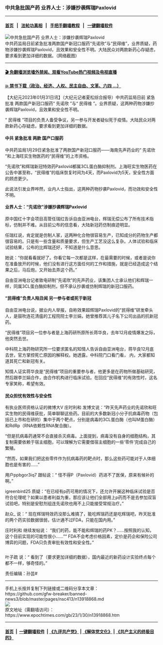 ### 中共急批国产药 业界人士：涉嫌抄袭辉瑞Paxlovid
------------------------

#### [首页](https://github.com/gfw-breaker/banned-news3/blob/master/README.md) &nbsp;&nbsp;|&nbsp;&nbsp; [法轮功真相](https://github.com/begood0513/basic/blob/master/README.md)  &nbsp;&nbsp;|&nbsp;&nbsp; [手把手翻墙教程](https://github.com/gfw-breaker/guides/wiki)  &nbsp;&nbsp;|&nbsp;&nbsp; [一键翻墙软件](https://github.com/gfw-breaker/nogfw/blob/master/README.md)  



<div><img alt="中共急批国产药 业界人士：涉嫌抄袭辉瑞Paxlovid" class="attachment-djy_600_400 size-djy_600_400 wp-post-image" src="https://i.epochtimes.com/assets/uploads/2023/01/id13918961-Collage-Maker-30-Jan-2023-08.23-PM.jpg"/>
<div class="caption">
 中共药监局日前紧急批准两款国产新冠口服药“先诺欣”与“民得维”，业界质疑，药物涉嫌抄袭辉瑞Paxlovid，且效果和安全性不明。大陆民众对两款新药心存疑虑，要求看到更加详细的数据。（网络截图）
</div></div><hr/>

#### [ 🎬  免翻墙浏览墙外禁闻、观看YouTube热门视频及电视直播](https://github.com/gfw-breaker/HelloWorld)

#### [ 💥  禁书下载（政治、经济、人权、民主自由、文革、六四 ...）](https://github.com/gfw-breaker/books/blob/master/README.md)

<div><p>
 【大纪元2023年01月31日讯】（大纪元记者夏松综合报导）中共药监局日前
 <ok href="https://www.epochtimes.com/gb/tag/%E7%B4%A7%E6%80%A5%E6%89%B9%E5%87%86.html">
  紧急批准
 </ok>
 两款国产新冠口服药“
 <ok href="https://www.epochtimes.com/gb/tag/%E5%85%88%E8%AF%BA%E6%AC%A3.html">
  先诺欣
 </ok>
 ”与“
 <ok href="https://www.epochtimes.com/gb/tag/%E6%B0%91%E5%BE%97%E7%BB%B4.html">
  民得维
 </ok>
 ”。业界质疑，这两种药物涉嫌抄袭辉瑞Paxlovid，且效果和安全性不明。
</p>
<p>
 “
 <ok href="https://www.epochtimes.com/gb/tag/%E6%B0%91%E5%BE%97%E7%BB%B4.html">
  民得维
 </ok>
 ”项目的负责人备受争议，另一参与开发者疑似死于疫情。大陆民众对两款新药心存疑虑，要求看到更加详细的数据。
</p>
<h4>
 中共
 <ok href="https://www.epochtimes.com/gb/tag/%E7%B4%A7%E6%80%A5%E6%89%B9%E5%87%86.html">
  紧急批准
 </ok>
 两款
 <ok href="https://www.epochtimes.com/gb/tag/%E5%9B%BD%E4%BA%A7%E5%8F%A3%E6%9C%8D%E8%8D%AF.html">
  国产口服药
 </ok>
</h4>
<p>
 中共药监局1月29日紧急批准了两款国产新冠口服药——海南先声药业的“
 <ok href="https://www.epochtimes.com/gb/tag/%E5%85%88%E8%AF%BA%E6%AC%A3.html">
  先诺欣
 </ok>
 ”和上海旺实生物医药的“民得维”的上市资格。
</p>
<p>
 “先诺欣”和辉瑞新冠特效药Paxlovid都属3CL蛋白酶抑制剂。上海旺实生物医药在公告中甚至称，“民得维”的临床恢复时间为4天，而Paxlovid为5天，安全性方面的顾虑更少。
</p>
<p>
 此说法引发业界哗然，业内人士指出，这两种药物抄袭Paxlovid，而功效和安全性不明。
</p>
<h4>
 业界人士：“先诺欣”涉嫌抄袭辉瑞Paxlovid
</h4>
<p>
 原中国红十字会项目高管任瑞红告诉自由亚洲电台，辉瑞无偿公布了所有技术指标，仿制并不难。从目前公布的信息看，大陆新冠药仿制痕迹明显。
</p>
<p>
 任瑞红说，肯定就是仿制人家，这两种化合物很容易生产，已知成分的药物生产都很容易的。只是有一些含量和质量要求，但生产工艺没这么复杂。人体试验和临床试验结果，公布的比辉瑞还好，不知道是什么意思。
</p>
<p>
 她说：“你就看看就好了。你看它每一次都是这样，在最需要的时候，或者是说你在准备放开的时候，他们没有进行这方面任何的工作和措施，就是已经造成这个结果之后，马后炮，又开始去弄这个药。”
</p>
<p>
 自由亚洲电台记者致电研制“先诺欣”的先声药业，该集团人士承认他们和辉瑞一样，同属3CL蛋白酶抑制剂，但不承认抄袭或仿制辉瑞的新冠口服药。
</p>
<h4>
 “民得维”负责人陷丑闻 另一参与者或死于新冠
</h4>
<p>
 自由亚洲电台说，据业内人举报，自称效果超辉瑞Paxlovid的“民得维”研发牵头人，是鼓吹连花清瘟的工程院院士李兰娟，她曾推荐其儿子名下公司出品的抗新冠药。
</p>
<p>
 “民得维”项目另一位参与者是上海药研所原所长蒋华良，去年12月疫情爆发之际，他突然去世。
</p>
<p>
 中科院上海药物研究所一位要求匿名的知情人告诉自由亚洲电台，蒋华良12月底去世，官方掌控死亡原因的解释权。她透露，中科院门口看门看， 内，大家都知道其死亡和新冠有关。
</p>
<p>
 知情人证实蒋华良是“民得维”项目的重要参与者，他更多是在药物所做基础研究，然后跟李兰娟合作，由合作机构进行临床试验。在回应“民得维”的有效性时，这名专家笑称，希望有效。
</p>
<h4>
 民众担忧有效性与安全性
</h4>
<p>
 有执业医师资格认证的微博大V
 <ok href="https://weibo.com/u/1728715190" id="ariaklg7rz9can4">
  庄时利和
 </ok>
 发博文说：“昨天先声药业的先诺欣和旺实生物的民得维获批，简单聊聊这些药。目前的大多数新冠小分子抗病毒药物（包括已上市和在研的）集中于两个靶点，分别是病毒的3CL蛋白酶（也叫M蛋白酶）和RdRp（RNA依赖性RNA聚合酶）。
</p>
<p>
 “但是抗病毒药通常不会直接杀灭病毒。上面提到，病毒没有自身的细胞结构，其复制需要依赖于宿主细胞，可以理解为它需要借宿主细胞的一些‘零件’完成自己的繁殖。
</p>
<p>
 “然而，如果我们把这些零件作为抗病毒药的靶点时，那么这些药可能对于人体细胞也是有害的……”
</p>
<p>
 <ok href="https://weibo.com/u/1111812070" id="ariacvdyz2scjrk">
  用户ppbgor3iq7
 </ok>
 跟帖说：“
 <span id="ariaao0xu6zdqa8">
  怪不得P（Paxlovid）药进不了医保，原来有候补的啊。”
 </span>
</p>
<p>
 <ok href="https://weibo.com/u/5873271174?refer_flag=1001030106_" rel="noopener noreferrer" target="_blank">
  igreenbird25
 </ok>
 质疑：“在已经有p药可用的情况下，还允许开展这种临床试验是否符合伦理呢？如果以患者利益为重，那应该让他们全部用上p药而不是去参加双盲试验吧，特别是安慰剂组连先诺欣也用不上只能接受常规治疗。”
</p>
<p>
 <ok href="https://weibo.com/u/1721314305" id="aria97jm1zvvmuw">
  赵众_
 </ok>
 说：“
 <span id="ariaavwil4bypi0">
  现在辉瑞特效药没那么难搞了，能吃辉瑞药还是吃辉瑞吧，昨天批准的两个药实验数据很弱，估计通不过FDA，只能在国内用。”
 </span>
</p>
<p>
 <span class="ariatheme" id="aria225r7ryww1x" title="庄时利和">
  <ok href="https://weibo.com/u/1728715190" id="ariaihj8yvjo10o">
   庄时利和
  </ok>
  继续发帖说：
 </span>
 “我们的药，能不能和辉瑞的药PK？……按照我的认知，这个目前实现的可能性很小……”“
 <span class="ariatheme ariafocus" id="ariaufwnxrkk24" tabindex="0">
  FDA不会考虑价格因素，定价是药企和保险公司博弈的问题，FDA只负责审批有效性和安全性。”
 </span>
</p>
<p>
 <ok href="https://i.epochtimes.com/assets/uploads/2023/01/id13918954-55553c45bccf277071aeeef883c34829.png">
  <img alt="" class="size-large wp-image-13918954 aligncenter" src="https://i.epochtimes.com/assets/uploads/2023/01/id13918954-55553c45bccf277071aeeef883c34829-600x390.png"/>
 </ok>
</p>
<p>
 <ok href="https://weibo.com/u/1940740007" id="ariapold60ney1c" tabindex="0">
  叶子疏
 </ok>
 说：“
 <span class="ariatheme" id="ariadl6omglzad4" tabindex="0">
  看到了（要求更加详细的数据），国内最近的新药设计实验终点每个都不一样，够奇怪的。”
 </span>
</p>
<p>
 责任编辑：孙芸#
</p>
</div>
<hr/>
手机上长按并复制下列链接或二维码分享本文章：<br/>
https://github.com/gfw-breaker/banned-news3/blob/master/pages/nsc413/n13918868.md <br/>
<a href='https://github.com/gfw-breaker/banned-news3/blob/master/pages/nsc413/n13918868.md'><img src='https://github.com/gfw-breaker/banned-news3/blob/master/pages/nsc413/n13918868.md.png'/></a> <br/>
原文地址（需翻墙访问）：https://www.epochtimes.com/gb/23/1/30/n13918868.htm


------------------------
#### [首页](https://github.com/gfw-breaker/banned-news3/blob/master/README.md) &nbsp;|&nbsp; [一键翻墙软件](https://github.com/gfw-breaker/nogfw/blob/master/README.md) &nbsp;| [《九评共产党》](https://github.com/gfw-breaker/9ping.md/blob/master/README.md#九评之一评共产党是什么) | [《解体党文化》](https://github.com/gfw-breaker/jtdwh.md/blob/master/README.md) | [《共产主义的终极目的》](https://github.com/gfw-breaker/gczydzjmd.md/blob/master/README.md)


<img src='http://gfw-breaker.win/banned-news3/pages/nsc413/n13918868.md' width='0px' height='0px'/>